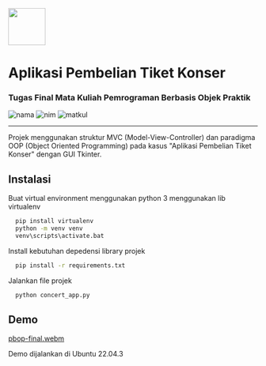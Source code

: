 <img src="https://api-frontend.kemdikbud.go.id/v2/detail_pt_logo/ODcyMEY5MkMtREQyMi00RDU3LUI3MEItNTZDNzJFNUVGREMw" width="75"/>
<h1 id="judul"><b>Aplikasi Pembelian Tiket Konser</b></h1> <h3>Tugas Final Mata Kuliah Pemrograman Berbasis Objek Praktik</h3>

![nama](https://img.shields.io/badge/Nama-Muhammad%20Ali%20Pratama%20Putra-blue)
![nim](https://img.shields.io/badge/NIM-5220411416-lightgrey)
![matkul](https://img.shields.io/badge/Mata%20Kuliah-Pemrograman%20Berbasis%20Objek%20Praktik-lightgrey)

------------------------------------------------------------------------

Projek menggunakan struktur MVC (Model-View-Controller) dan paradigma OOP (Object Oriented Programming) pada kasus "Aplikasi Pembelian Tiket Konser" dengan GUI Tkinter.

## Instalasi

Buat virtual environment menggunakan python 3 menggunakan lib virtualenv

```bash
  pip install virtualenv
  python -m venv venv
  venv\scripts\activate.bat
```
Install kebutuhan depedensi library projek


```bash
  pip install -r requirements.txt
```
Jalankan file projek

```bash
  python concert_app.py
```
## Demo

[pbop-final.webm](https://github.com/aliepratama/kuliah-pbop-final/assets/102345023/d6368c71-d5ff-4b41-9173-6b87af9c563f)

Demo dijalankan di Ubuntu 22.04.3
